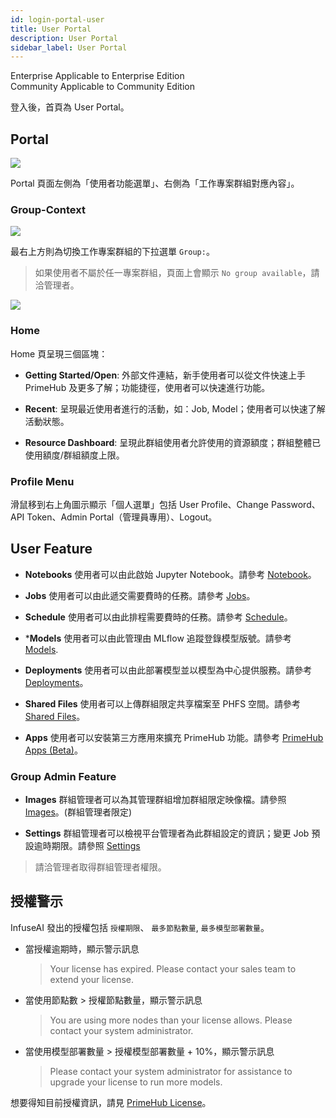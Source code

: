 ```yaml
---
id: login-portal-user
title: User Portal
description: User Portal
sidebar_label: User Portal
---
```

<div class="label-sect">
  <div class="ee-only tooltip">Enterprise
    <span class="tooltiptext">Applicable to Enterprise Edition</span>
  </div>
  <div class="ce-only tooltip">Community
    <span class="tooltiptext">Applicable to Community Edition</span>
  </div>
</div>

登入後，首頁為 User Portal。

## Portal

![](assets/v36-landing-user.png)

Portal 頁面左側為「使用者功能選單」、右側為「工作專案群組對應內容」。

### Group-Context

![](assets/group_context.png)

最右上方則為切換工作專案群組的下拉選單 `Group:`。

>如果使用者不屬於任一專案群組，頁面上會顯示 `No group available`，請洽管理者。

![](assets/v3-landing-user-no-group.png)

### Home

Home 頁呈現三個區塊：

+ **Getting Started/Open**: 外部文件連結，新手使用者可以從文件快速上手 PrimeHub 及更多了解；功能捷徑，使用者可以快速進行功能。

+ **Recent**: 呈現最近使用者進行的活動，如：Job, Model；使用者可以快速了解活動狀態。
+ **Resource Dashboard**: 呈現此群組使用者允許使用的資源額度；群組整體已使用額度/群組額度上限。


### Profile Menu

滑鼠移到右上角圖示顯示「個人選單」包括 User Profile、Change Password、API Token、Admin Portal（管理員專用）、Logout。

## User Feature

+ **Notebooks**  使用者可以由此啟始 Jupyter Notebook。請參考 [Notebook](launch-project)。

+ **Jobs** 使用者可以由此遞交需要費時的任務。請參考 [Jobs](../job-submission-cht)。

+ **Schedule** 使用者可以由此排程需要費時的任務。請參考 [Schedule](../job-scheduling-feature-cht)。

+ ***Models** 使用者可以由此管理由 MLflow 追蹤登錄模型版號。請參考 [Models](../model-management-cht).

+ **Deployments** 使用者可以由此部署模型並以模型為中心提供服務。請參考 [Deployments](../model-deployment-feature)。

+ **Shared Files** 使用者可以上傳群組限定共享檔案至 PHFS 空間。請參考 [Shared Files](../shared-files-cht)。

+ **Apps** 使用者可以安裝第三方應用來擴充 PrimeHub 功能。請參考 [PrimeHub Apps (Beta)](../primehub-app-cht)。


### Group Admin Feature

+ **Images** 群組管理者可以為其管理群組增加群組限定映像檔。請參照 [Images](../group-image-cht)。(群組管理者限定)

+ **Settings** 群組管理者可以檢視平台管理者為此群組設定的資訊；變更 Job 預設逾時期限。請參照 [Settings](../group-setting-cht)

>請洽管理者取得群組管理者權限。

## 授權警示

InfuseAI 發出的授權包括 `授權期限`、 `最多節點數量`, `最多模型部署數量`。

+ 當授權逾期時，顯示警示訊息

  >Your license has expired. Please contact your sales team to extend your license.

+ 當使用節點數 > 授權節點數量，顯示警示訊息

  > You are using more nodes than your license allows. Please contact your system administrator.

+ 當使用模型部署數量 > 授權模型部署數量 + 10%，顯示警示訊息

  >Please contact your system administrator for assistance to upgrade your license to run more models.

想要得知目前授權資訊，請見 [PrimeHub License](../guide_manual/admin-system-cht#primehub-license)。
